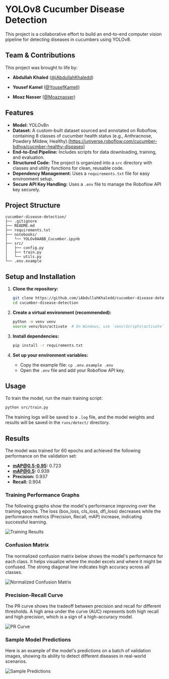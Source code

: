 # YOLOv8 Cucumber Disease Detection

This project is a collaborative effort to build an end-to-end computer vision pipeline for detecting diseases in cucumbers using YOLOv8.

## Team & Contributions

This project was brought to life by:

*   **Abdullah Khaled** ([@iAbdullahKhaledd](https://github.com/iAbdullahKhaledd))

*   **Yousef Kamel** ([@YousefKamell](https://github.com/YousefKamell))

*   **Moaz Nasser** ([@Moaznasser](https://github.com/Moaznasser))

## Features

-   **Model:** YOLOv8n
-   **Dataset:** A custom-built dataset sourced and annotated on Roboflow, containing 8 classes of cucumber health status (e.g., Anthracnose, Powdery Mildew, Healthy).[https://universe.roboflow.com/cucumber-bdhva/cucmber-healthy-diseases]
-   **End-to-End Pipeline:** Includes scripts for data downloading, training, and evaluation.
-   **Structured Code:** The project is organized into a `src` directory with classes and utility functions for clean, reusable code.
-   **Dependency Management:** Uses a `requirements.txt` file for easy environment setup.
-   **Secure API Key Handling:** Uses a `.env` file to manage the Roboflow API key securely.

## Project Structure

```
cucumber-disease-detection/
├── .gitignore
├── README.md
├── requirements.txt
├── notebooks/
│   └── YOLOv8AABB_Cucumber.ipynb
├── src/
│   ├── config.py
│   ├── train.py
│   └── utils.py
└── .env.example
```

## Setup and Installation

1.  **Clone the repository:**
    ```bash
    git clone https://github.com/iAbdullahKhaledd/cucumber-disease-detection.git
    cd cucumber-disease-detection
    ```

2.  **Create a virtual environment (recommended):**
    ```bash
    python -m venv venv
    source venv/bin/activate  # On Windows, use `venv\Scripts\activate`
    ```

3.  **Install dependencies:**
    ```bash
    pip install -r requirements.txt
    ```

4.  **Set up your environment variables:**
    -   Copy the example file: `cp .env.example .env`
    -   Open the `.env` file and add your Roboflow API key.

## Usage

To train the model, run the main training script:

```bash
python src/train.py
```

The training logs will be saved to a `.log` file, and the model weights and results will be saved in the `runs/detect/` directory.

## Results

The model was trained for 60 epochs and achieved the following performance on the validation set:

-   **mAP@0.5-0.95:** 0.723
-   **mAP@0.5:** 0.939
-   **Precision:** 0.937
-   **Recall:** 0.904

### Training Performance Graphs

The following graphs show the model's performance improving over the training epochs. The loss (box_loss, cls_loss, dfl_loss) decreases while the performance metrics (Precision, Recall, mAP) increase, indicating successful learning.

![Training Results](https://github.com/user-attachments/assets/c7d9ffa0-0e41-4d76-9531-6d6022b24e70)

### Confusion Matrix

The normalized confusion matrix below shows the model's performance for each class. It helps visualize where the model excels and where it might be confused. The strong diagonal line indicates high accuracy across all classes.

![Normalized Confusion Matrix](https://github.com/user-attachments/assets/30cdbcdd-7f77-416a-83cd-d7acbd61b580)

### Precision-Recall Curve

The PR curve shows the tradeoff between precision and recall for different thresholds. A high area under the curve (AUC) represents both high recall and high precision, which is a sign of a high-accuracy model.

![PR Curve](https://github.com/user-attachments/assets/f0f59eeb-47ce-4649-9fe7-ae5606a95f3d)

### Sample Model Predictions

Here is an example of the model's predictions on a batch of validation images, showing its ability to detect different diseases in real-world scenarios.

![Sample Predictions](https://github.com/user-attachments/assets/12de729d-99a8-45dc-b427-d2f73234f67c)
